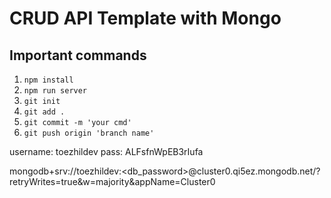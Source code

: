 # CRUD API Template with Mongo

## Important commands 

1. `npm install`
2. `npm run server`
3. `git init`
4. `git add .`
5. `git commit -m 'your cmd'`
6. `git push origin 'branch name'`

username: toezhildev
pass: ALFsfnWpEB3rIufa

mongodb+srv://toezhildev:<db_password>@cluster0.qi5ez.mongodb.net/?retryWrites=true&w=majority&appName=Cluster0